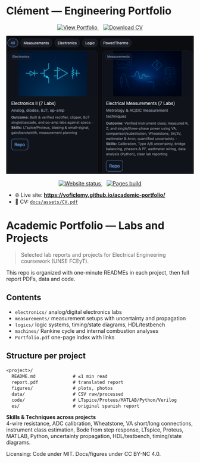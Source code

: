 # Clément — Engineering Portfolio

<p align="center">
  <a href="https://yoficlemy.github.io/academic-portfolio/">
    <img alt="View Portfolio"
         src="https://img.shields.io/badge/View%20Portfolio-6AA7FF?style=for-the-badge&logo=githubpages&logoColor=white">
  </a>
  &nbsp;&nbsp;
  <a href="docs/assets/CV.pdf">
    <img alt="Download CV"
         src="https://img.shields.io/badge/Download%20CV-11131A?style=for-the-badge&logo=adobeacrobatreader&logoColor=white">
  </a>
</p>

<p align="center">
  <a href="https://yoficlemy.github.io/academic-portfolio/">
    <img src="docs/assets/preview-readme.png" width="900" alt="Portfolio preview">
  </a>
</p>

<p align="center">
  <a href="https://yoficlemy.github.io/academic-portfolio/">
    <img alt="Website status"
         src="https://img.shields.io/website?url=https%3A%2F%2Fyoficlemy.github.io%2Facademic-portfolio%2F">
  </a>
  &nbsp;&nbsp;
  <a href="https://github.com/YofiClemy/academic-portfolio/actions/workflows/pages/pages-build-deployment">
    <img alt="Pages build"
         src="https://github.com/YofiClemy/academic-portfolio/actions/workflows/pages/pages-build-deployment/badge.svg">
  </a>
</p>

- 🌐 Live site: **https://yoficlemy.github.io/academic-portfolio/**
- 📄 CV: [`docs/assets/CV.pdf`](docs/assets/CV.pdf)

# Academic Portfolio — Labs and Projects

> Selected lab reports and projects for Electrical Engineering coursework (UNSE FCEyT).

This repo is organized with one-minute READMEs in each project, then full report PDFs, data and code.

## Contents
- `electronics/` analog/digital electronics labs
- `measurements/` measurement setups with uncertainty and propagation
- `logics/` logic systems, timing/state diagrams, HDL/testbench
- `machines/` Rankine cycle and internal combustion analyses
- `Portfolio.pdf` one-page index with links

## Structure per project
```
<project>/
  README.md              # ≤1 min read
  report.pdf             # translated report
  figures/               # plots, photos
  data/                  # CSV raw/processed
  code/                  # LTspice/Proteus/MATLAB/Python/Verilog
  es/                    # original spanish report
```

**Skills & Techniques across projects**  
4-wire resistance, ADC calibration, Wheatstone, VA short/long connections, instrument class estimation, Bode from step response, LTspice, Proteus, MATLAB, Python, uncertainty propagation, HDL/testbench, timing/state diagrams.

Licensing: Code under MIT. Docs/figures under CC BY-NC 4.0.
